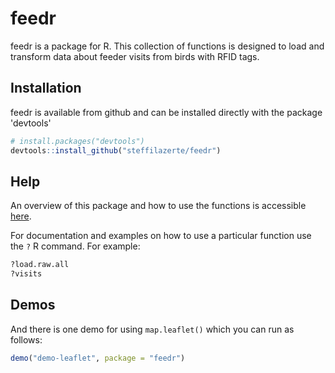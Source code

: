 
# feedr

feedr is a package for R. This collection of functions is designed to load and transform data about feeder visits from birds with RFID tags.

## Installation
feedr is available from github and can be installed directly with the package 'devtools'

```r
# install.packages("devtools")
devtools::install_github("steffilazerte/feedr")
```

## Help

An overview of this package and how to use the functions is accessible [here](http://steffi.ca/thinkR/feedr.html).

For documentation and examples on how to use a particular function use the `?` R command. For example:

```r
?load.raw.all
?visits
```

## Demos

And there is one demo for using `map.leaflet()` which you can run as follows:

```r
demo("demo-leaflet", package = "feedr")
```

